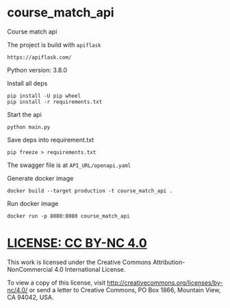 # course_match_api
Course match api

The project is build with ``apiflask``
```commandline
https://apiflask.com/
```

Python version: 3.8.0

Install all deps
```
pip install -U pip wheel
pip install -r requirements.txt
```

Start the api
```
python main.py
```

Save deps into requirement.txt
```commandline
pip freeze > requirements.txt
```

The swagger file is at ``API_URL/openapi.yaml``

Generate docker image
```commandline
docker build --target production -t course_match_api .
```

Run docker image
```commandline
docker run -p 8080:8080 course_match_api
```

# [LICENSE: CC BY-NC 4.0](LICENSE)

This work is licensed under the Creative Commons Attribution-NonCommercial 4.0 International License.

To view a copy of this license, visit <http://creativecommons.org/licenses/by-nc/4.0/>
or send a letter to Creative Commons, PO Box 1866, Mountain View, CA 94042, USA.
